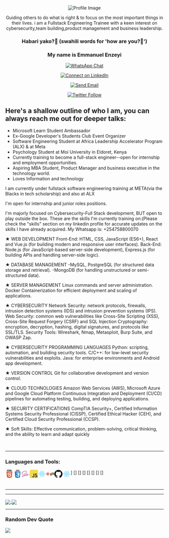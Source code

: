 <div align="center">
  <img height="150" src="https://camo.githubusercontent.com/62da68eb62b1e5f175f7d1f0191dd89a653d7908feb22d37d4a0ab07365d6791/68747470733a2f2f6d656469612e67697068792e636f6d2f6d656469612f4d3967624264396e6244724f5475314d71782f67697068792e676966" alt="Profile Image" />
  <p>Guiding others to do what is right & to focus on the most important things in their lives. i am a Fullstack Engineering Trainee with a keen interest on cybersecurity,team building,product management and business leadership.</p>
</div>


 
<div align="center">

### Habari yako?👋 (swahili words for 'how are you?👋') 
### My name is Emmanuel Enzeyi

[![WhatsApp Chat](https://img.shields.io/badge/Chat-on%20WhatsApp-brightgreen?logo=whatsapp&style=for-the-badge)](https://wa.me/254758800070) 

[![Connect on LinkedIn](https://img.shields.io/badge/Connect-on%20LinkedIn-blue?logo=linkedin&style=for-the-badge)](https://www.linkedin.com/in/emmanuel-manu-enzeyi-139175279/)

[![Send Email](https://img.shields.io/badge/Send%20Email-on%20Gmail-red?logo=gmail&style=for-the-badge)](mailto:emmanuelsiemaenzeyi@gmail.com)

[![Twitter Follow](https://img.shields.io/twitter/follow/EmmanuelEnzeyi?color=%231DA1F2&logo=Twitter&style=for-the-badge)](https://twitter.com/intent/follow?original_referer=https%3A%2F%2Fgithub.com%2FEmmanuelEnzeyi&screen_name=EmmanuelEnzeyi)

</div>


## Here's a shallow outline of who I am, you can always reach me out for deeper talks:

- Microsoft Learn Student Ambassador
- Ex-Google Developer's Students Club Event Organizer
- Software Engineering Student at Africa Leadership Accelerator Program (ALX) & at Meta
- Psychology Student at Moi University in Eldoret, Kenya
- Currently training to become a full-stack engineer--open for internship and employment opportunities.
- Aspiring MBA Student, Product Manager and business executive in the technology world.
- Loves Information and technology

I am currently under fullstack software engineering training at META(via the Blacks in tech scholarship) and also at ALX

I'm open for internship and junior roles positions.

I'm majorly focused on Cybersecurity-Full Stack development, BUT open to play outside the box. These are the skills I'm currently training on:(Please check the "skills" section on my linkedin profile for accurate updates on the skills I have already acquired. My Whatsapp is: +254758800070

★ WEB DEVELOPMENT
Front-End: HTML, CSS, JavaScript (ES6+), React and Vue.js (for building modern and responsive user 
interfaces).
Back-End: Node.js (for JavaScript-based server-side development), Express.js (for building APIs and handling server-side logic).

★ DATABASE MANAGEMENT
-MySQL, PostgreSQL (for structured data storage and retrieval).
-MongoDB (for handling unstructured or semi-structured data).

★ SERVER MANAGEMENT
Linux commands and server administration.
Docker Containerization for efficient deployment and scaling of applications.
 
★ CYBERSECURITY
Network Security: network protocols, firewalls, intrusion detection systems (IDS) and intrusion prevention systems (IPS).
Web Security: common web vulnerabilities like Cross-Site Scripting (XSS), Cross-Site Request Forgery (CSRF) and SQL Injection
Cryptography: encryption, decryption, hashing, digital signatures, and protocols like SSL/TLS.
Security Tools: Wireshark, Nmap, Metasploit, Burp Suite, and OWASP Zap.

★ CYBERSECURITY PROGRAMMING LANGUAGES
Python: scripting, automation, and building security tools.
C/C++: for low-level security vulnerabilities and exploits.
Java: for enterprise environments and Android app development.

★ VERSION CONTROL
Git for collaborative development and version control.

★ CLOUD TECHNOLOGIES
Amazon Web Services (AWS), Microsoft Azure and Google Cloud Platform
Continuous Integration and Deployment (CI/CD) pipelines for automating testing, building, and deploying applications.

★ SECURITY CERTIFICATIONS
CompTIA Security+, Certified Information Systems Security Professional (CISSP), Certified Ethical Hacker (CEH), and Certified Cloud Security Professional (CCSP).

★ Soft Skills:
Effective communication, problem-solving, critical thinking, and the ability to learn and adapt quickly

<br />

---

### Languages and Tools:

<img align="left" alt="HTML5" width="26px" src="https://raw.githubusercontent.com/github/explore/80688e429a7d4ef2fca1e82350fe8e3517d3494d/topics/html/html.png" />]
[<img align="left" alt="CSS3" width="26px" src="https://raw.githubusercontent.com/github/explore/80688e429a7d4ef2fca1e82350fe8e3517d3494d/topics/css/css.png" />]
[<img align="left" alt="JavaScript" width="26px" src="https://raw.githubusercontent.com/github/explore/80688e429a7d4ef2fca1e82350fe8e3517d3494d/topics/sass/sass.png" />]
[<img align="left" alt="Bootstrap" width="26px" src="https://raw.githubusercontent.com/github/explore/80688e429a7d4ef2fca1e82350fe8e3517d3494d/topics/javascript/javascript.png" />]
[<img align="left" alt="Wordpress" width="26px" src="https://raw.githubusercontent.com/github/explore/80688e429a7d4ef2fca1e82350fe8e3517d3494d/topics/react/react.png" />]
[<img align="left" alt="Git" width="26px" src="https://raw.githubusercontent.com/github/explore/80688e429a7d4ef2fca1e82350fe8e3517d3494d/topics/git/git.png" />]
[<img align="left" alt="GitHub" width="26px" src="https://raw.githubusercontent.com/github/explore/78df643247d429f6cc873026c0622819ad797942/topics/github/github.png" />]
[<img align="left" alt="Terminal" width="26px" src="https://raw.githubusercontent.com/github/explore/80688e429a7d4ef2fca1e82350fe8e3517d3494d/topics/react-native/react-native.png" />]


<br />

---

---

<a href="https://github.com/enzeyi/github-readme-stats">
  <img align="center" src="https://github-readme-stats.vercel.app/api?username=enzeyi&count_private=true&show_icons=true&theme=gruvbox" />
</a>
<a href="https://github.com/enzeyi/github-readme-stats">
  <img align="center" src="https://github-readme-stats.vercel.app/api/top-langs/?username=enzeyi&layout=compact" />
</a>

---

### Random Dev Quote
![](https://quotes-github-readme.vercel.app/api?type=horizontal&theme=tokyonight)

